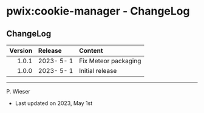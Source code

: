 # pwix:cookie-manager - ChangeLog

## ChangeLog

| Version | Release    | Content |
| ---:    | :---       | :---    |
| 1.0.1   | 2023- 5- 1 | Fix Meteor packaging |
| 1.0.0   | 2023- 5- 1 | Initial release |

---
P. Wieser
- Last updated on 2023, May 1st
